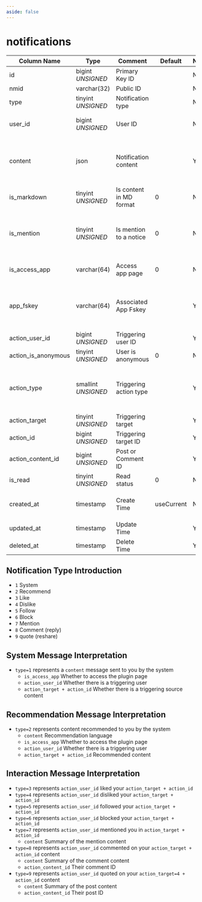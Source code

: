```yaml
---
aside: false
---
```


# notifications

| Column Name | Type | Comment | Default | Null | Remark |
| --- | --- | --- | --- | --- | --- |
| id | bigint *UNSIGNED* | Primary Key ID |  | NO | Auto Increment |
| nmid | varchar(32) | Public ID |  | NO | **Unique** |
| type | tinyint *UNSIGNED* | Notification type |  | NO |  |
| user_id | bigint *UNSIGNED* | User ID |  | NO | Related field [users->id](../users/users.md)，Owner of this notification |
| content | json | Notification content |  | YES | **Multilingual**<br>When involving posts or comments, a summary can be stored |
| is_markdown | tinyint *UNSIGNED* | Is content in MD format | 0 | NO | 0.No / 1.Yes |
| is_mention | tinyint *UNSIGNED* | Is mention to a notice | 0 | NO | 0.No / 1.Yes<br>I was mentioned in someone else's content and then notified of the interactive action |
| is_access_app | varchar(64) | Access app page | 0 | NO | Output access address of app_fskey |
| app_fskey | varchar(64) | Associated App Fskey |  | YES | Related field [apps->fskey](../apps/apps.md)<br>Notification message generated by which plugin |
| action_user_id | bigint *UNSIGNED* | Triggering user ID |  | YES | Related field [users->id](../users/users.md) |
| action_is_anonymous | tinyint *UNSIGNED* | User is anonymous | 0 | NO | 0.No / 1.Yes |
| action_type | smallint *UNSIGNED* | Triggering action type |  | YES | 1.Like 2.Dislike 3.Follow 4.Block 5.Publish 6.Edit 7.Delete 8.Pin 9.Highlight 10.Manage |
| action_target | tinyint *UNSIGNED* | Triggering target |  | YES | [Content Type](../numbered-description.md#content-type) |
| action_id | bigint *UNSIGNED* | Triggering target ID |  | YES | Origin of this notification |
| action_content_id | bigint *UNSIGNED* | Post or Comment ID |  | YES | Related field [posts->id](../contents/posts.md) or [comments->id](../contents/comments.md) |
| is_read | tinyint *UNSIGNED* | Read status | 0 | NO | 0.Unread / 1.Read |
| created_at | timestamp | Create Time | useCurrent | NO | For example, MySQL defaults to `CURRENT_TIMESTAMP` |
| updated_at | timestamp | Update Time |  | YES |  |
| deleted_at | timestamp | Delete Time |  | YES |  |

## Notification Type Introduction

- `1` System
- `2` Recommend
- `3` Like
- `4` Dislike
- `5` Follow
- `6` Block
- `7` Mention
- `8` Comment (reply)
- `9` quote (reshare)

## System Message Interpretation

- `type=1` represents a `content` message sent to you by the system
    - `is_access_app` Whether to access the plugin page
    - `action_user_id` Whether there is a triggering user
    - `action_target + action_id` Whether there is a triggering source content

## Recommendation Message Interpretation

- `type=2` represents content recommended to you by the system
    - `content` Recommendation language
    - `is_access_app` Whether to access the plugin page
    - `action_user_id` Whether there is a triggering user
    - `action_target + action_id` Recommended content

## Interaction Message Interpretation

- `type=3` represents `action_user_id` liked your `action_target + action_id`
- `type=4` represents `action_user_id` disliked your `action_target + action_id`
- `type=5` represents `action_user_id` followed your `action_target + action_id`
- `type=6` represents `action_user_id` blocked your `action_target + action_id`
- `type=7` represents `action_user_id` mentioned you in `action_target + action_id`
    - `content` Summary of the mention content
- `type=8` represents `action_user_id` commented on your `action_target + action_id` content
    - `content` Summary of the comment content
    - `action_content_id` Their comment ID
- `type=9` represents `action_user_id` quoted on your `action_target=4 + action_id` content
    - `content` Summary of the post content
    - `action_content_id` Their post ID
